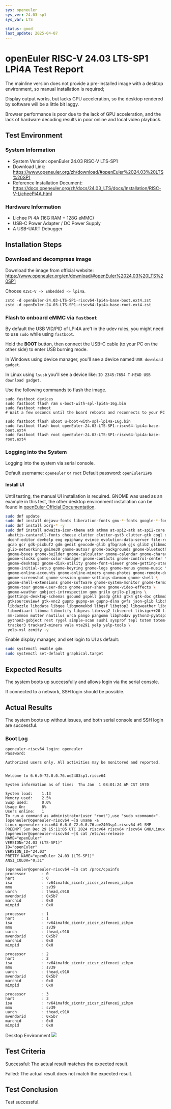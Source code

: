 ```yaml
---
sys: openeuler
sys_ver: 24.03-sp1
sys_var: LTS

status: good
last_update: 2025-04-07
---
```


# openEuler RISC-V 24.03 LTS-SP1 LPi4A Test Report

The mainline version does not provide a pre-installed image with a desktop environment, so manual installation is required;

Display output works, but lacks GPU acceleration, so the desktop rendered by software will be a little bit laggy.

Browser performance is poor due to the lack of GPU acceleration, and the lack of hardware decoding results in poor online and local video playback.

## Test Environment

### System Information

- System Version: openEuler 24.03 RISC-V LTS-SP1
- Download Link: https://www.openeuler.org/zh/download/#openEuler%2024.03%20LTS%20SP1
- Reference Installation Document: https://docs.openeuler.org/zh/docs/24.03_LTS/docs/Installation/RISC-V-LicheePi4A.html

### Hardware Information

- Lichee Pi 4A (16G RAM + 128G eMMC)
- USB-C Power Adapter / DC Power Supply
- A USB-UART Debugger

## Installation Steps

### Download and decompress image

Download the image from official website: https://www.openeuler.org/en/download/#openEuler%2024.03%20LTS%20SP1

Choose `RISC-V -> Embedded -> lpi4a`.

```shell
zstd -d openEuler-24.03-LTS-SP1-riscv64-lpi4a-base-boot.ext4.zst
zstd -d openEuler-24.03-LTS-SP1-riscv64-lpi4a-base-root.ext4.zst
```

### Flash to onboard eMMC via `fastboot`

By default the USB VID/PID of LPi4A are't in the udev rules, you might need to use `sudo` while using `fastboot`.

Hold the **BOOT** button, then connect the USB-C cable (to your PC on the other side) to enter USB burning mode.

In Windows using device manager, you'll see a device named `USB download gadget`.

In Linux using `lsusb` you'll see a device like: `ID 2345:7654 T-HEAD USB download gadget`.

Use the following commands to flash the image.


```shell
sudo fastboot devices
sudo fastboot flash ram u-boot-with-spl-lpi4a-16g.bin
sudo fastboot reboot
# Wait a few seconds until the board reboots and reconnects to your PC

sudo fastboot flash uboot u-boot-with-spl-lpi4a-16g.bin
sudo fastboot flash boot openEuler-24.03-LTS-SP1-riscv64-lpi4a-base-boot.ext4
sudo fastboot flash root openEuler-24.03-LTS-SP1-riscv64-lpi4a-base-root.ext4

```

### Logging into the System

Logging into the system via serial console.

Default username: `openeuler` or `root`
Default password: `openEuler12#$`

#### Install UI

Until testing, the manual UI installation is required. GNOME was used as an example in this test, the other desktop environment installation can be found in [openEuler Official Documentation](https://docs.openeuler.org/zh/docs/24.03_LTS_SP1/docs/desktop/).

```bash
sudo dnf update
sudo dnf install dejavu-fonts liberation-fonts gnu-*-fonts google-*-fonts  -y
sudo dnf install xorg-* -y
sudo dnf install adwaita-icon-theme atk atkmm at-spi2-atk at-spi2-core baobab \
 abattis-cantarell-fonts cheese clutter clutter-gst3 clutter-gtk cogl dconf \
 dconf-editor devhelp eog epiphany evince evolution-data-server file-roller folks \
 gcab gcr gdk-pixbuf2 gdm gedit geocode-glib gfbgraph gjs glib2 glibmm24 \
 glib-networking gmime30 gnome-autoar gnome-backgrounds gnome-bluetooth \
 gnome-boxes gnome-builder gnome-calculator gnome-calendar gnome-characters \
 gnome-clocks gnome-color-manager gnome-contacts gnome-control-center \
 gnome-desktop3 gnome-disk-utility gnome-font-viewer gnome-getting-started-docs \
 gnome-initial-setup gnome-keyring gnome-logs gnome-menus gnome-music \
 gnome-online-accounts gnome-online-miners gnome-photos gnome-remote-desktop \
 gnome-screenshot gnome-session gnome-settings-daemon gnome-shell \
 gnome-shell-extensions gnome-software gnome-system-monitor gnome-terminal \
 gnome-tour gnome-user-docs gnome-user-share gnome-video-effects \
 gnome-weather gobject-introspection gom grilo grilo-plugins \
 gsettings-desktop-schemas gsound gspell gssdp gtk3 gtk4 gtk-doc gtkmm30 \
 gtksourceview4 gtk-vnc2 gupnp gupnp-av gupnp-dlna gvfs json-glib libchamplain \
 libdazzle libgdata libgee libgnomekbd libgsf libgtop2 libgweather libgxps libhandy \
 libmediaart libnma libnotify libpeas librsvg2 libsecret libsigc++20 libsoup \
 mm-common mutter nautilus orca pango pangomm libphodav python3-pyatspi \
 python3-gobject rest rygel simple-scan sushi sysprof tepl totem totem-pl-parser \
 tracker3 tracker3-miners vala vte291 yelp yelp-tools \
 yelp-xsl zenity -y
```

Enable display manager, and set login to UI as default:

```bash
sudo systemctl enable gdm
sudo systemctl set-default graphical.target

```

## Expected Results

The system boots up successfully and allows login via the serial console.

If connected to a network, SSH login should be possible.

## Actual Results

The system boots up without issues, and both serial console and SSH login are successful.

### Boot Log


```log
openeuler-riscv64 login: openeuler
Password:

Authorized users only. All activities may be monitored and reported.


Welcome to 6.6.0-72.0.0.76.oe2403sp1.riscv64

System information as of time:  Thu Jan  1 08:01:24 AM CST 1970

System load:    1.13
Memory used:    2.5%
Swap used:      0.0%
Usage On:       8%
Users online:   1
To run a command as administrator(user "root"),use "sudo <command>".
[openeuler@openeuler-riscv64 ~]$ uname -a
Linux openeuler-riscv64 6.6.0-72.0.0.76.oe2403sp1.riscv64 #1 SMP PREEMPT Sun Dec 29 15:11:05 UTC 2024 riscv64 riscv64 riscv64 GNU/Linux
[openeuler@openeuler-riscv64 ~]$ cat /etc/os-release
NAME="openEuler"
VERSION="24.03 (LTS-SP1)"
ID="openEuler"
VERSION_ID="24.03"
PRETTY_NAME="openEuler 24.03 (LTS-SP1)"
ANSI_COLOR="0;31"

[openeuler@openeuler-riscv64 ~]$ cat /proc/cpuinfo
processor       : 0
hart            : 0
isa             : rv64imafdc_zicntr_zicsr_zifencei_zihpm
mmu             : sv39
uarch           : thead,c910
mvendorid       : 0x5b7
marchid         : 0x0
mimpid          : 0x0

processor       : 1
hart            : 1
isa             : rv64imafdc_zicntr_zicsr_zifencei_zihpm
mmu             : sv39
uarch           : thead,c910
mvendorid       : 0x5b7
marchid         : 0x0
mimpid          : 0x0

processor       : 2
hart            : 2
isa             : rv64imafdc_zicntr_zicsr_zifencei_zihpm
mmu             : sv39
uarch           : thead,c910
mvendorid       : 0x5b7
marchid         : 0x0
mimpid          : 0x0

processor       : 3
hart            : 3
isa             : rv64imafdc_zicntr_zicsr_zifencei_zihpm
mmu             : sv39
uarch           : thead,c910
mvendorid       : 0x5b7
marchid         : 0x0
mimpid          : 0x0
```

Desktop Environment
![](image.png)

## Test Criteria

Successful: The actual result matches the expected result.

Failed: The actual result does not match the expected result.

## Test Conclusion

Test successful.